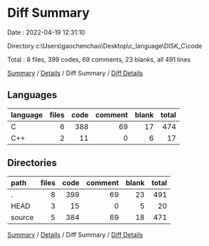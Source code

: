 # Diff Summary

Date : 2022-04-19 12:31:10

Directory c:\Users\gaochenchao\Desktop\c_language\DISK_C\code

Total : 8 files,  399 codes, 69 comments, 23 blanks, all 491 lines

[Summary](results.md) / [Details](details.md) / Diff Summary / [Diff Details](diff-details.md)

## Languages
| language | files | code | comment | blank | total |
| :--- | ---: | ---: | ---: | ---: | ---: |
| C | 6 | 388 | 69 | 17 | 474 |
| C++ | 2 | 11 | 0 | 6 | 17 |

## Directories
| path | files | code | comment | blank | total |
| :--- | ---: | ---: | ---: | ---: | ---: |
| . | 8 | 399 | 69 | 23 | 491 |
| HEAD | 3 | 15 | 0 | 5 | 20 |
| source | 5 | 384 | 69 | 18 | 471 |

[Summary](results.md) / [Details](details.md) / Diff Summary / [Diff Details](diff-details.md)